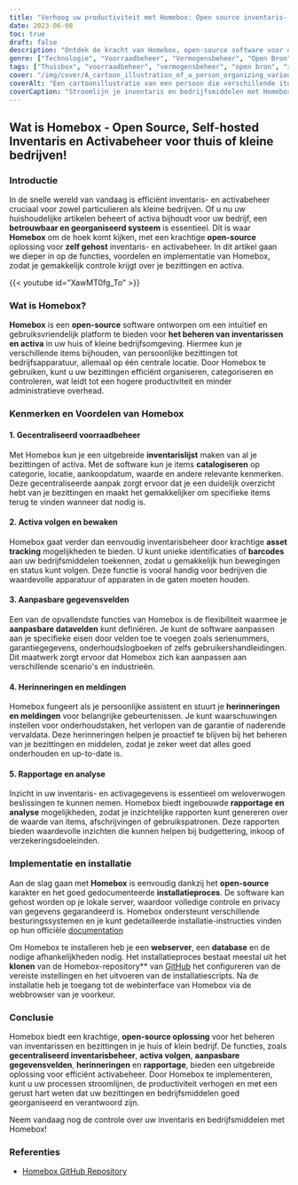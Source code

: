 ```yaml
---
title: "Verhoog uw productiviteit met Homebox: Open source inventaris- en activabeheer"
date: 2023-06-08
toc: true
draft: false
description: "Ontdek de kracht van Homebox, open-source software voor efficiënt inventaris- en activabeheer, waardoor de productiviteit van je huis of klein bedrijf toeneemt."
genre: ["Technologie", "Voorraadbeheer", "Vermogensbeheer", "Open Bron", "Productiviteit", "Klein Bedrijf", "Home Beheer", "Zelf gehost", "Software", "Organisatie"]
tags: ["Thuisbox", "voorraadbeheer", "vermogensbeheer", "open bron", "zelf gehost", "software", "productiviteit", "klein bedrijf", "woningbeheer", "organisatie", "gecentraliseerde inventaris", "het volgen van activa", "aangepaste gegevensvelden", "reminders", "rapportage", "gegevensprivacy", "naleving", "overheidsvoorschriften", "webserver", "database", "installatieproces", "GitHub opslagplaats", "gegevensbeveiliging", "privacy", "administratie", "privacy en beveiliging van gegevens", "installatie-instructies", "web-interface", "gegevensprivacy", "naleving van lokale wetten"]
cover: "/img/cover/A_cartoon_illustration_of_a_person_organizing_various_items.png"
coverAlt: "Een cartoonillustratie van een persoon die verschillende items organiseert met Homebox-software."
coverCaption: "Stroomlijn je inventaris en bedrijfsmiddelen met Homebox en verhoog je efficiëntie!"
---
```


## Wat is Homebox - Open Source, Self-hosted Inventaris en Activabeheer voor thuis of kleine bedrijven!

### Introductie

In de snelle wereld van vandaag is efficiënt inventaris- en activabeheer cruciaal voor zowel particulieren als kleine bedrijven. Of u nu uw huishoudelijke artikelen beheert of activa bijhoudt voor uw bedrijf, een **betrouwbaar en georganiseerd systeem** is essentieel. Dit is waar **Homebox** om de hoek komt kijken, met een krachtige **open-source** oplossing voor **zelf gehost** inventaris- en activabeheer. In dit artikel gaan we dieper in op de functies, voordelen en implementatie van Homebox, zodat je gemakkelijk controle krijgt over je bezittingen en activa.

{{< youtube id="XawMT0fg_To" >}}

### Wat is Homebox?

**Homebox** is een **open-source** software ontworpen om een intuïtief en gebruiksvriendelijk platform te bieden voor **het beheren van inventarissen en activa** in uw huis of kleine bedrijfsomgeving. Hiermee kun je verschillende items bijhouden, van persoonlijke bezittingen tot bedrijfsapparatuur, allemaal op één centrale locatie. Door Homebox te gebruiken, kunt u uw bezittingen efficiënt organiseren, categoriseren en controleren, wat leidt tot een hogere productiviteit en minder administratieve overhead.

### Kenmerken en Voordelen van Homebox

#### 1. Gecentraliseerd voorraadbeheer

Met Homebox kun je een uitgebreide **inventarislijst** maken van al je bezittingen of activa. Met de software kun je items **catalogiseren** op categorie, locatie, aankoopdatum, waarde en andere relevante kenmerken. Deze gecentraliseerde aanpak zorgt ervoor dat je een duidelijk overzicht hebt van je bezittingen en maakt het gemakkelijker om specifieke items terug te vinden wanneer dat nodig is.

#### 2. Activa volgen en bewaken

Homebox gaat verder dan eenvoudig inventarisbeheer door krachtige **asset tracking** mogelijkheden te bieden. U kunt unieke identificaties of **barcodes** aan uw bedrijfsmiddelen toekennen, zodat u gemakkelijk hun bewegingen en status kunt volgen. Deze functie is vooral handig voor bedrijven die waardevolle apparatuur of apparaten in de gaten moeten houden.

#### 3. Aanpasbare gegevensvelden

Een van de opvallendste functies van Homebox is de flexibiliteit waarmee je **aanpasbare datavelden** kunt definiëren. Je kunt de software aanpassen aan je specifieke eisen door velden toe te voegen zoals serienummers, garantiegegevens, onderhoudslogboeken of zelfs gebruikershandleidingen. Dit maatwerk zorgt ervoor dat Homebox zich kan aanpassen aan verschillende scenario's en industrieën.

#### 4. Herinneringen en meldingen

Homebox fungeert als je persoonlijke assistent en stuurt je **herinneringen en meldingen** voor belangrijke gebeurtenissen. Je kunt waarschuwingen instellen voor onderhoudstaken, het verlopen van de garantie of naderende vervaldata. Deze herinneringen helpen je proactief te blijven bij het beheren van je bezittingen en middelen, zodat je zeker weet dat alles goed onderhouden en up-to-date is.

#### 5. Rapportage en analyse

Inzicht in uw inventaris- en activagegevens is essentieel om weloverwogen beslissingen te kunnen nemen. Homebox biedt ingebouwde **rapportage en analyse** mogelijkheden, zodat je inzichtelijke rapporten kunt genereren over de waarde van items, afschrijvingen of gebruikspatronen. Deze rapporten bieden waardevolle inzichten die kunnen helpen bij budgettering, inkoop of verzekeringsdoeleinden.

### Implementatie en installatie

Aan de slag gaan met **Homebox** is eenvoudig dankzij het **open-source** karakter en het goed gedocumenteerde **installatieproces**. De software kan gehost worden op je lokale server, waardoor volledige controle en privacy van gegevens gegarandeerd is. Homebox ondersteunt verschillende besturingssystemen en je kunt gedetailleerde installatie-instructies vinden op hun officiële [documentation](https://hay-kot.github.io/homebox/)

Om Homebox te installeren heb je een **webserver**, een **database** en de nodige afhankelijkheden nodig. Het installatieproces bestaat meestal uit het **klonen** van de Homebox-repository** van [GitHub](https://github.com/hay-kot/homebox) het configureren van de vereiste instellingen en het uitvoeren van de installatiescripts. Na de installatie heb je toegang tot de webinterface van Homebox via de webbrowser van je voorkeur.

### Conclusie

Homebox biedt een krachtige, **open-source oplossing** voor het beheren van inventarissen en bezittingen in je huis of klein bedrijf. De functies, zoals **gecentraliseerd inventarisbeheer**, **activa volgen**, **aanpasbare gegevensvelden**, **herinneringen** en **rapportage**, bieden een uitgebreide oplossing voor efficiënt activabeheer. Door Homebox te implementeren, kunt u uw processen stroomlijnen, de productiviteit verhogen en met een gerust hart weten dat uw bezittingen en bedrijfsmiddelen goed georganiseerd en verantwoord zijn.

Neem vandaag nog de controle over uw inventaris en bedrijfsmiddelen met Homebox!

### Referenties
- [Homebox GitHub Repository](https://hay-kot.github.io/homebox/)